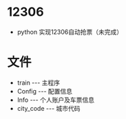 # 12306
- python 实现12306自动抢票（未完成）
# 文件
- train --- 主程序
- Config --- 配置信息
- Info --- 个人账户及车票信息
- city_code --- 城市代码
